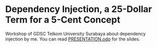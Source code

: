 # Dependency Injection, a 25-Dollar Term for a 5-Cent Concept

Workshop of GDSC Telkom University Surabaya about dependency injection by me. You can read [PRESENTATION.odp](./PRESENTATION.odp) for the slides.